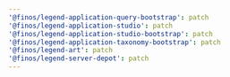 ```yaml
---
'@finos/legend-application-query-bootstrap': patch
'@finos/legend-application-studio': patch
'@finos/legend-application-studio-bootstrap': patch
'@finos/legend-application-taxonomy-bootstrap': patch
'@finos/legend-art': patch
'@finos/legend-server-depot': patch
---
```

